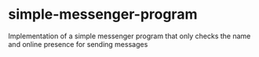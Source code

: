 # simple-messenger-program
Implementation of a simple messenger program that only checks the name and online presence for sending messages
